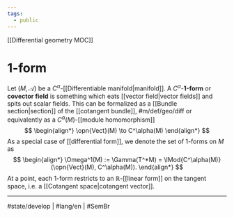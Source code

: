 ```yaml
---
tags:
  - public
---
```

[[Differential geometry MOC]]
# 1-form

Let $(M, \mathscr{A})$ be a $C^\alpha$-[[Differentiable manifold|manifold]].
A $C^\alpha$-**1-form** or **covector field** is something which eats [[vector field|vector fields]] and spits out scalar fields.
This can be formalized as a [[Bundle section|section]] of the [[cotangent bundle]], #m/def/geo/diff 
or equivalently as a $C^\alpha(M)$-[[module homomorphism]]
$$
\begin{align*}
\opn{Vect}(M) \to C^\alpha(M)
\end{align*}
$$
As a special case of [[differential form]], we denote the set of 1-forms on $M$ as
$$
\begin{align*}
\Omega^1(M) := \Gamma(T^*M) = \lMod{C^\alpha(M)}(\opn{Vect}(M), C^\alpha(M)).
\end{align*}
$$
At a point, each 1-form restricts to an $\mathbb{R}$-[[linear form]] on the tangent space, i.e. a [[Cotangent space|cotangent vector]].



---
#state/develop | #lang/en | #SemBr
